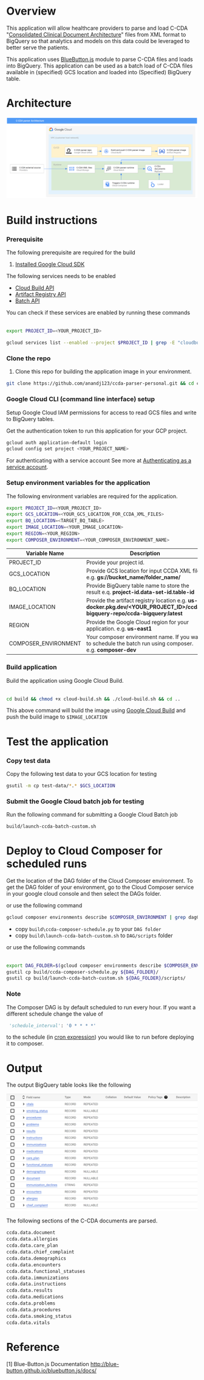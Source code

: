 # Overview
This application will allow healthcare providers to parse and load C-CDA "[Consolidated Clinical Document Architecture](https://en.wikipedia.org/wiki/Consolidated_Clinical_Document_Architecture)"  files from XML format to BigQuery so that analytics and models on this data could be leveraged to better serve the patients.

This application uses [BlueButton.js](https://github.com/blue-button/bluebutton.js) module to parse C-CDA files and loads into BigQuery. This application can be used as a batch load of C-CDA files available in (specified) GCS location and loaded into (Specified) BigQuery table.

# Architecture

![Architecture](./img/arch.png)

# Build instructions
### Prerequisite
The following prerequisite are required for the build

1. [Installed Google Cloud SDK](https://cloud.google.com/sdk/docs/install)

The following services needs to be enabled
* [Cloud Build API](https://cloud.google.com/build/docs)
* [Artifact Registry API](https://cloud.google.com/artifact-registry/docs)
* [Batch API](https://cloud.google.com/batch/docs/get-started)

You can check if these services are enabled by running these commands
```sh

export PROJECT_ID=<YOUR_PROJECT_ID>

```

```sh
gcloud services list --enabled --project $PROJECT_ID | grep -E "cloudbuild.googleapis.com|artifactregistry.googleapis.com|batch.googleapis.com"

```
### Clone the repo
1. Clone this repo for building the application image in your environment.

```sh
git clone https://github.com/anandj123/ccda-parser-personal.git && cd ccda-parser

```
### Google Cloud CLI (command line interface) setup
Setup Google Cloud IAM permissions for access to read GCS files and write to BigQuery tables.

Get the authentication token to run this application for your GCP project. 

```sh
gcloud auth application-default login
gcloud config set project <YOUR_PROJECT_NAME>
```

For authenticating with a service account See more at 
[Authenticating as a service account](https://cloud.google.com/docs/authentication/production).


### Setup environment variables for the application

The following environment variables are required for the application.

```sh
export PROJECT_ID=<YOUR_PROJECT_ID>
export GCS_LOCATION=<YOUR_GCS_LOCATION_FOR_CCDA_XML_FILES>
export BQ_LOCATION=<TARGET_BQ_TABLE>
export IMAGE_LOCATION=<YOUR_IMAGE_LOCATION>
export REGION=<YOUR_REGION>
export COMPOSER_ENVIRONMENT=<YOUR_COMPOSER_ENVIRONMENT_NAME>
```
|Variable Name|Description|
|---|---|
|PROJECT_ID|Provide your project id. |
|GCS_LOCATION| Provide GCS location for input CCDA XML files e.g. **gs://bucket_name/folder_name/** |
|BQ_LOCATION| Provide BigQuery table name to store the result e.q. **project-id.data-set-id.table-id** |
|IMAGE_LOCATION|Provide the artifact registry location e.g. **us-docker.pkg.dev/<YOUR_PROJECT_ID>/ccda-bigquery-repo/ccda-bigquery:latest**|
|REGION|Provide the Google Cloud region for your application. e.g. **us-east1** |
|COMPOSER_ENVIRONMENT|Your composer environment name. If you want to schedule the batch run using composer. e.g. **composer-dev**|


### Build application
Build the application using Google Cloud Build.

```sh

cd build && chmod +x cloud-build.sh && ./cloud-build.sh && cd ..
```

This above command will build the image using [Google Cloud Build](https://cloud.google.com/build) and push the build image to ```$IMAGE_LOCATION```

# Test the application

### Copy test data
Copy the following test data to your GCS location for testing

```sh
gsutil -m cp test-data/*.* $GCS_LOCATION
```

### Submit the Google Cloud batch job for testing

Run the following command for submitting a Google Cloud Batch job

```sh
build/launch-ccda-batch-custom.sh 
```

# Deploy to Cloud Composer for scheduled runs

Get the location of the DAG folder of the Cloud Composer environment. To get the 
DAG folder of your environment, go to the Cloud Composer service in your google cloud console
and then select the DAGs folder.

or use the following command

```sh
gcloud composer environments describe $COMPOSER_ENVIRONMENT | grep dagGcsPrefix | awk -F 'dagGcsPrefix:' '{print $2}|xargs'
```

* copy ```build\ccda-composer-schedule.py``` to your ```DAG folder```
* copy ```build\launch-ccda-batch-custom.sh``` to ```DAG/scripts``` folder

or use the following commands

```sh

export DAG_FOLDER=$(gcloud composer environments describe $COMPOSER_ENVIRONMENT | grep dagGcsPrefix | awk -F 'dagGcsPrefix:' '{print $2}'|xargs)
gsutil cp build/ccda-composer-schedule.py ${DAG_FOLDER}/
gsutil cp build/launch-ccda-batch-custom.sh ${DAG_FOLDER}/scripts/

```

### Note

The Composer DAG is by default scheduled to run every hour. If you want a different schedule change the value of

```python
 'schedule_interval': '0 * * * *'
```
to the schedule (in [cron expression](https://en.wikipedia.org/wiki/Cron#CRON_expression)) you would like to run before deploying it to composer.

# Output

The output BigQuery table looks like the following

![BigQuery Table](./img/output.png)

The following sections of the C-CDA documents are parsed.
```sh
ccda.data.document
ccda.data.allergies
ccda.data.care_plan
ccda.data.chief_complaint
ccda.data.demographics
ccda.data.encounters
ccda.data.functional_statuses
ccda.data.immunizations
ccda.data.instructions
ccda.data.results
ccda.data.medications
ccda.data.problems
ccda.data.procedures
ccda.data.smoking_status
ccda.data.vitals
```
# Reference
[1] Blue-Button.js Documentation
http://blue-button.github.io/bluebutton.js/docs/

